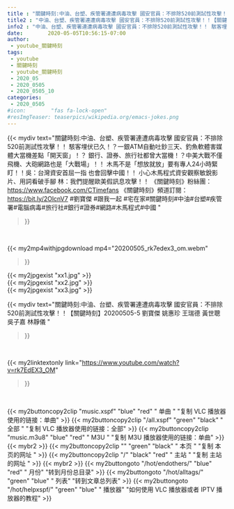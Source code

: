 ```yaml
---
title : "關鍵時刻:中油、台塑、疾管署連遭病毒攻擊 國安官員：不排除520前測試性攻擊！！【關鍵時刻】20200505-5 劉寶傑 姚惠珍 王瑞德 黃世聰 吳子嘉 林靜儀 "
title2 : "中油、台塑、疾管署連遭病毒攻擊 國安官員：不排除520前測試性攻擊！！【關鍵時刻】20200505-5 劉寶傑 姚惠珍 王瑞德 黃世聰 吳子嘉 林靜儀 "
info2 : "中油、台塑、疾管署連遭病毒攻擊 國安官員：不排除520前測試性攻擊！！ 駭客埋伏已久！？一銀ATM自動吐鈔三天、釣魚軟體害媒體大當機差點「開天窗」！？ 銀行、證券、旅行社都曾大當機！？中美大戰不僅飛機、大砲網路也是「大戰場」！！ 木馬不是「想放就放」要有專人24小時緊盯！！吳：台灣資安首屈一指 也會回擊中國！！ 小心木馬程式資安觀察敏銳影片、用詞看破手腳 林：我們提醒歐美假訊息攻擊！！  《關鍵時刻》粉絲團：https://www.facebook.com/CTimefans 《關鍵時刻》頻道訂閱：https://bit.ly/2OlcnV7  #劉寶傑  #跟我一起 #宅在家#關鍵時刻#中油#台塑#疾管署#電腦病毒#旅行社#銀行#證券#網路#木馬程式#中國 "
date:        2020-05-05T10:56:15-07:00
author:
 - youtube_關鍵時刻
tags:
 - youtube
 - 關鍵時刻
 - youtube_關鍵時刻
 - 2020_05
 - 2020_0505
 - 2020_0505_10
categories:
 - 2020_0505
#icon:        "fas fa-lock-open"
#resImgTeaser: teaserpics/wikipedia.org/emacs-jokes.png
---
```


{{< mydiv text="關鍵時刻:中油、台塑、疾管署連遭病毒攻擊 國安官員：不排除520前測試性攻擊！！ 駭客埋伏已久！？一銀ATM自動吐鈔三天、釣魚軟體害媒體大當機差點「開天窗」！？ 銀行、證券、旅行社都曾大當機！？中美大戰不僅飛機、大砲網路也是「大戰場」！！ 木馬不是「想放就放」要有專人24小時緊盯！！吳：台灣資安首屈一指 也會回擊中國！！ 小心木馬程式資安觀察敏銳影片、用詞看破手腳 林：我們提醒歐美假訊息攻擊！！  《關鍵時刻》粉絲團：https://www.facebook.com/CTimefans 《關鍵時刻》頻道訂閱：https://bit.ly/2OlcnV7  #劉寶傑  #跟我一起 #宅在家#關鍵時刻#中油#台塑#疾管署#電腦病毒#旅行社#銀行#證券#網路#木馬程式#中國 "
>}}
<br>


{{< my2mp4withjpgdownload mp4="20200505_rk7edex3_om.webm"
>}}

{{< my2jpgexist "xx1.jpg" >}}<br>
{{< my2jpgexist "xx2.jpg" >}}<br>
{{< my2jpgexist "xx3.jpg" >}}<br>



{{< mydiv text="關鍵時刻:中油、台塑、疾管署連遭病毒攻擊 國安官員：不排除520前測試性攻擊！！【關鍵時刻】20200505-5 劉寶傑 姚惠珍 王瑞德 黃世聰 吳子嘉 林靜儀 "
>}}
<br>

{{< my2linktextonly link="https://www.youtube.com/watch?v=rk7EdEX3_OM"
>}}


<br>

{{< my2buttoncopy2clip "music.xspf"        "blue"   "red"    " 单曲 "  "复制 VLC 播放器使用的链接：单曲" >}} {{< my2buttoncopy2clip "/all.xspf"         "green"  "black"  " 全部 "  "复制 VLC 播放器使用的链接：全部" >}} {{< my2buttoncopy2clip "music.m3u8"        "blue"   "red"    " M3U  "    "复制 M3U 播放器使用的链接：单曲" >}} {{< mybr2 >}} {{< my2buttoncopy2clip ""                  "green"  "black"  " 本页 "    "复制 本页的网址 " >}} {{< my2buttoncopy2clip "/"                 "black"  "red"    " 主站 "    "复制 主站的网址 " >}} {{< mybr2 >}} {{< my2buttongoto      "/hot/endothers/"   "blue"   "red"    " 月份"   "转到月份总目录" >}} {{< my2buttongoto      "/hot/alltags/"     "green"  "blue"   " 列表"   "转到文章总列表" >}} {{< my2buttongoto      "/hot/helpxspf/"    "green"  "blue"   " 播放器" "如何使用 VLC 播放器或者 IPTV 播放器的教程" >}} 
